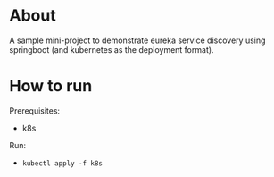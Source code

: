 # About
A sample mini-project to demonstrate eureka service discovery using springboot (and kubernetes as the deployment format).

# How to run
Prerequisites:
- k8s

Run:
- `kubectl apply -f k8s`